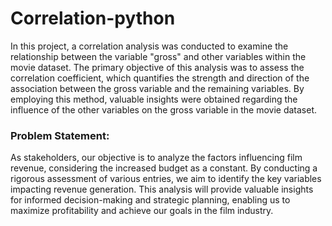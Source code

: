 # Correlation-python

In this project, a correlation analysis was conducted to examine the relationship between the variable "gross" and other variables within the movie dataset. The primary objective of this analysis was to assess the correlation coefficient, which quantifies the strength and direction of the association between the gross variable and the remaining variables. By employing this method, valuable insights were obtained regarding the influence of the other variables on the gross variable in the movie dataset.


### Problem Statement:

As stakeholders, our objective is to analyze the factors influencing film revenue, considering the increased budget as a constant. By conducting a rigorous assessment of various entries, we aim to identify the key variables impacting revenue generation. This analysis will provide valuable insights for informed decision-making and strategic planning, enabling us to maximize profitability and achieve our goals in the film industry.

